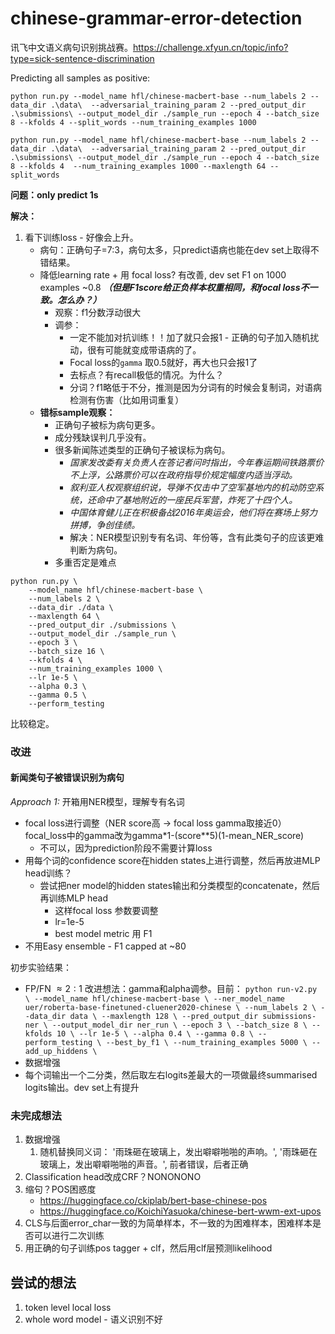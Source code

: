 # chinese-grammar-error-detection
讯飞中文语义病句识别挑战赛。https://challenge.xfyun.cn/topic/info?type=sick-sentence-discrimination

Predicting all samples as positive:

```
python run.py --model_name hfl/chinese-macbert-base --num_labels 2 --data_dir .\data\  --adversarial_training_param 2 --pred_output_dir .\submissions\ --output_model_dir ./sample_run --epoch 4 --batch_size 8 --kfolds 4 --split_words --num_training_examples 1000
```

```
python run.py --model_name hfl/chinese-macbert-base --num_labels 2 --data_dir .\data\  --adversarial_training_param 2 --pred_output_dir .\submissions\ --output_model_dir ./sample_run --epoch 4 --batch_size 8 --kfolds 4  --num_training_examples 1000 --maxlength 64 --split_words 
```

**问题：only predict 1s**

**解决：**
1. 看下训练loss - 好像会上升。
    - 病句：正确句子=7:3，病句太多，只predict语病也能在dev set上取得不错结果。
    - 降低learning rate + 用 focal loss? 有改善, dev set F1 on 1000 examples ~0.8 ***（但是F1score给正负样本权重相同，和focal loss不一致。怎么办？）***
      - 观察：f1分数浮动很大
      - 调参：
        - 一定不能加对抗训练！！加了就只会报1 - 正确的句子加入随机扰动，很有可能就变成带语病的了。 
        - Focal loss的`gamma` 取0.5就好，再大也只会报1了
        - 去标点？有recall极低的情况。为什么？
        - 分词？f1略低于不分，推测是因为分词有的时候会复制词，对语病检测有伤害（比如用词重复）
    - **错标sample观察：**
      - 正确句子被标为病句更多。
      - 成分残缺误判几乎没有。
      - 很多新闻陈述类型的正确句子被误标为病句。
        - *国家发改委有关负责人在答记者问时指出，今年春运期间铁路票价不上浮，公路票价可以在政府指导价规定幅度内适当浮动。*
        - *叙利亚人权观察组织说，导弹不仅击中了空军基地内的机动防空系统，还命中了基地附近的一座民兵军营，炸死了十四个人。*
        - *中国体育健儿正在积极备战2016年奥运会，他们将在赛场上努力拼搏，争创佳绩。*
        - 解决：NER模型识别专有名词、年份等，含有此类句子的应该更难判断为病句。
      - 多重否定是难点
```
python run.py \
    --model_name hfl/chinese-macbert-base \
    --num_labels 2 \
    --data_dir ./data \
    --maxlength 64 \
    --pred_output_dir ./submissions \
    --output_model_dir ./sample_run \
    --epoch 3 \
    --batch_size 16 \
    --kfolds 4 \
    --num_training_examples 1000 \
    --lr 1e-5 \
    --alpha 0.3 \
    --gamma 0.5 \
    --perform_testing 
```
比较稳定。


### 改进
#### 新闻类句子被错误识别为病句
*Approach 1:* 开箱用NER模型，理解专有名词
- focal loss进行调整（NER score高 -> focal loss gamma取接近0） focal_loss中的gamma改为gamma*1-(score**5)(1-mean_NER_score)
  - 不可以，因为prediction阶段不需要计算loss
- 用每个词的confidence score在hidden states上进行调整，然后再放进MLP head训练？
  - 尝试把ner model的hidden states输出和分类模型的concatenate，然后再训练MLP head 
    - 这样focal loss 参数要调整
    - lr=1e-5
    - best model metric 用 F1
- 不用Easy ensemble - F1 capped at ~80
  
初步实验结果：
- FP/FN $\approx 2:1$
    改进想法：gamma和alpha调参。目前：
      ```
      python run-v2.py \
        --model_name hfl/chinese-macbert-base \
        --ner_model_name uer/roberta-base-finetuned-cluener2020-chinese \
        --num_labels 2 \
        --data_dir data \
        --maxlength 128 \
        --pred_output_dir submissions-ner \
        --output_model_dir ner_run \
        --epoch 3 \
        --batch_size 8 \
        --kfolds 10 \
        --lr 1e-5 \
        --alpha 0.4 \
        --gamma 0.8 \
        --perform_testing \
        --best_by_f1 \
        --num_training_examples 5000 \
        --add_up_hiddens \
      ```
- 数据增强
- 每个词输出一个二分类，然后取左右logits差最大的一项做最终summarised logits输出。dev set上有提升

### 未完成想法
1. 数据增强
   1. 随机替换同义词：
    '雨珠砸在玻璃上，发出噼噼啪啪的声响。', 
    '雨珠砸在玻璃上，发出噼噼啪啪的声音。', 
    前者错误，后者正确
2. Classification head改成CRF？NONONONO
3. 缩句？POS困惑度 
   - https://huggingface.co/ckiplab/bert-base-chinese-pos
   - https://huggingface.co/KoichiYasuoka/chinese-bert-wwm-ext-upos
4. CLS与后面error_char一致的为简单样本，不一致的为困难样本，困难样本是否可以进行二次训练
5. 用正确的句子训练pos tagger + clf，然后用clf层预测likelihood

## 尝试的想法
1. token level local loss
2. whole word model - 语义识别不好
